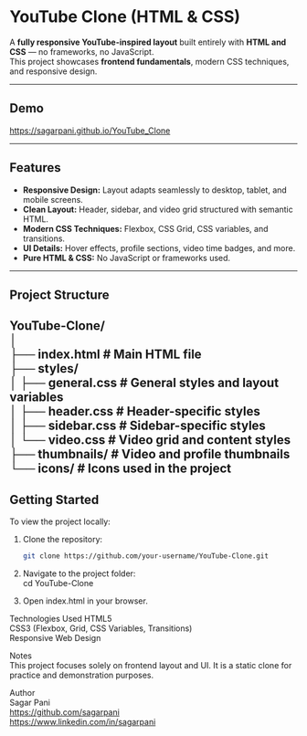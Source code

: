 # YouTube Clone (HTML & CSS)

A **fully responsive YouTube-inspired layout** built entirely with **HTML and CSS** — no frameworks, no JavaScript.  
This project showcases **frontend fundamentals**, modern CSS techniques, and responsive design.

---

## Demo

https://sagarpani.github.io/YouTube_Clone

---

## Features

- **Responsive Design:** Layout adapts seamlessly to desktop, tablet, and mobile screens.  
- **Clean Layout:** Header, sidebar, and video grid structured with semantic HTML.  
- **Modern CSS Techniques:** Flexbox, CSS Grid, CSS variables, and transitions.  
- **UI Details:** Hover effects, profile sections, video time badges, and more.  
- **Pure HTML & CSS:** No JavaScript or frameworks used.

---

## Project Structure

YouTube-Clone/<br>
│<br>
├── index.html # Main HTML file<br>
├── styles/<br>
│ ├── general.css # General styles and layout variables<br>
│ ├── header.css # Header-specific styles<br>
│ ├── sidebar.css # Sidebar-specific styles<br>
│ └── video.css # Video grid and content styles<br>
├── thumbnails/ # Video and profile thumbnails<br>
└── icons/ # Icons used in the project
---

## Getting Started

To view the project locally:

1. Clone the repository:
   ```bash
   git clone https://github.com/your-username/YouTube-Clone.git
   
2. Navigate to the project folder:<br>
  cd YouTube-Clone

3. Open index.html in your browser.

Technologies Used
  HTML5<br>
  CSS3 (Flexbox, Grid, CSS Variables, Transitions)<br>
  Responsive Web Design

Notes<br>
  This project focuses solely on frontend layout and UI.
  It is a static clone for practice and demonstration purposes.

Author<br>
Sagar Pani <br>
  https://github.com/sagarpani <br>
  https://www.linkedin.com/in/sagarpani
